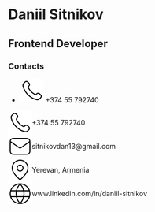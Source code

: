 # Daniil Sitnikov
## Frontend Developer  

### Contacts
  - <img src="./assets/phone.svg" /> +374 55 792740
  <div style="display:flex;align-items:center;">
    <img src="./assets/phone.svg" />
    <p style="margin:0">+374 55 792740</p>
  </div>
    <div style="display:flex;align-items:center;">
    <img src="./assets/mail.svg" />
    <p style="margin:0">sitnikovdan13@gmail.com</p>
  </div>
   <div style="display:flex;align-items:center;">
    <img src="./assets/marker.svg" />
    <p style="margin:0">Yerevan, Armenia</p>
  </div>
  <div style="display:flex;align-items:center;">
    <img src="./assets/globe.svg" />
    <p style="margin:0">www.linkedin.com/in/daniil-sitnikov</p>
  </div>
